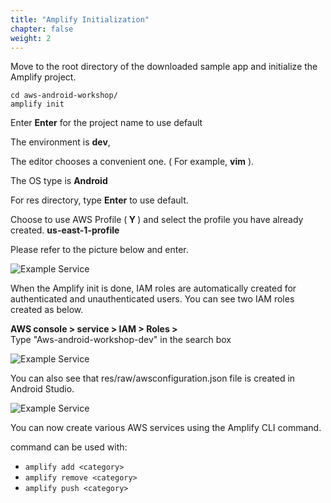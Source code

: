 ```yaml
---
title: "Amplify Initialization"
chapter: false
weight: 2
---
```


Move to the root directory of the downloaded sample app and initialize the Amplify project.

```shell
cd aws-android-workshop/
amplify init
```

Enter **Enter** for the project name to use default

The environment is **dev**,

The editor chooses a convenient one. ( For example,  **vim** ).

The OS type is **Android**

For res directory, type **Enter** to use default.

Choose to use AWS Profile (<b> Y </b>) and select the profile you have already created. **us-east-1-profile**

Please refer to the picture below and enter. 

![Example Service](/images/amplifyinit.png)



When the Amplify init is done, IAM roles are automatically created for authenticated and unauthenticated users. You can see two IAM roles created as below.

<b>AWS console > service > IAM > Roles > </b> <br>
Type "Aws-android-workshop-dev" in the search box

![Example Service](/images/iamauthrole_eng.png)



You can also see that res/raw/awsconfiguration.json file is created in Android Studio.

![Example Service](/images/jsonfile.png)



You can now create various AWS services using the Amplify CLI command.

command can be used with:

- `amplify add <category>`
- `amplify remove <category>`
- `amplify push <category>`

